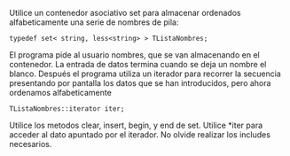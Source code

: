 Utilice un contenedor asociativo set para almacenar ordenados alfabeticamente una serie de nombres de pila:

```
typedef set< string, less<string> > TListaNombres;
```

El programa pide al usuario nombres, que se van almacenando en el contenedor.
La entrada de datos termina cuando se deja un nombre el blanco.
Después el programa utiliza un iterador para recorrer la secuencia presentando por pantalla los datos que se han introducidos, pero ahora ordenamos alfabeticamente

```
TListaNombres::iterator iter;
```

Utilice los metodos clear, insert, begin, y end de set.
Utilice *iter para acceder al dato apuntado por el iterador.
No olvide realizar los includes necesarios.